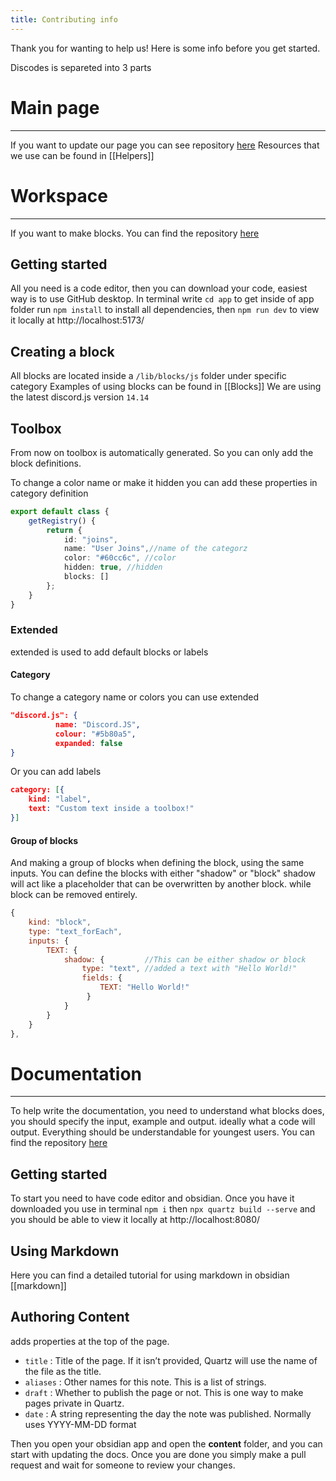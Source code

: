 ```yaml
---
title: Contributing info
---
```

Thank you for wanting to help us! Here is some info before you get started.

Discodes is separeted into 3 parts

# Main page
---
If you want to update our page you can see repository [here](https://github.com/Dis-codes/discodes)
Resources that we use can be found in [[Helpers]] 
# Workspace
---
If you want to make blocks. You can find the repository [here](https://github.com/Dis-codes/workspace)
## Getting started
All you need is a code editor, then you can download your code, easiest way is to use GitHub desktop. In terminal write `cd app` to get inside of app folder run `npm install` to install all dependencies, then `npm run dev` to view it locally at http://localhost:5173/

## Creating a block
All blocks are located inside a `/lib/blocks/js` folder under specific category
Examples of using blocks can be found in [[Blocks]]
We are using the latest discord.js version `14.14`
## Toolbox
From now on toolbox is automatically generated. So you can only add the block definitions.

To change a color name or make it hidden you can add these properties in category definition
```ts
export default class {
    getRegistry() {
        return {
            id: "joins",
            name: "User Joins",//name of the categorz
            color: "#60cc6c", //color
            hidden: true, //hidden
            blocks: []
        };
    }
}
```
### Extended
extended is used to add default blocks or labels

#### Category
To change a category name or colors you can use extended
```json
"discord.js": {
          name: "Discord.JS",
          colour: "#5b80a5",
          expanded: false
}
```

Or you can add labels

```json
category: [{
    kind: "label",
    text: "Custom text inside a toolbox!"
}]
```
#### Group of blocks
And making a group of blocks when defining the block, using the same inputs.
You can define the blocks with either "shadow" or "block" shadow will act like a placeholder that can be overwritten by another block. while block can be removed entirely.
```js
{
    kind: "block",
    type: "text_forEach",
    inputs: {
        TEXT: {
            shadow: {         //This can be either shadow or block
                type: "text", //added a text with "Hello World!"
                fields: {
                    TEXT: "Hello World!"
                 }
            }
        }
    }
},
```
# Documentation
---
To help write the documentation, you need to understand what blocks does, you should specify the input, example and output. ideally what a code will output. Everything should be understandable for youngest users.
You can find the repository [here](https://github.com/Dis-codes/documentation)

## Getting started
To start you need to have code editor and obsidian. Once you have it downloaded you use in terminal `npm i` then `npx quartz build --serve` and you should be able to view it locally at http://localhost:8080/

## Using Markdown
Here you can find a detailed tutorial for using markdown in obsidian [[markdown]]
## Authoring Content
adds properties at the top of the page.
- `title` : Title of the page. If it isn’t provided, Quartz will use the name of the file as the title.
- `aliases` : Other names for this note. This is a list of strings.
- `draft` : Whether to publish the page or not. This is one way to make pages private in Quartz.
- `date` : A string representing the day the note was published. Normally uses YYYY-MM-DD format

Then you open your obsidian app and open the **content** folder, and you can start with updating the docs. Once you are done you simply make a pull request and wait for someone to review your changes.